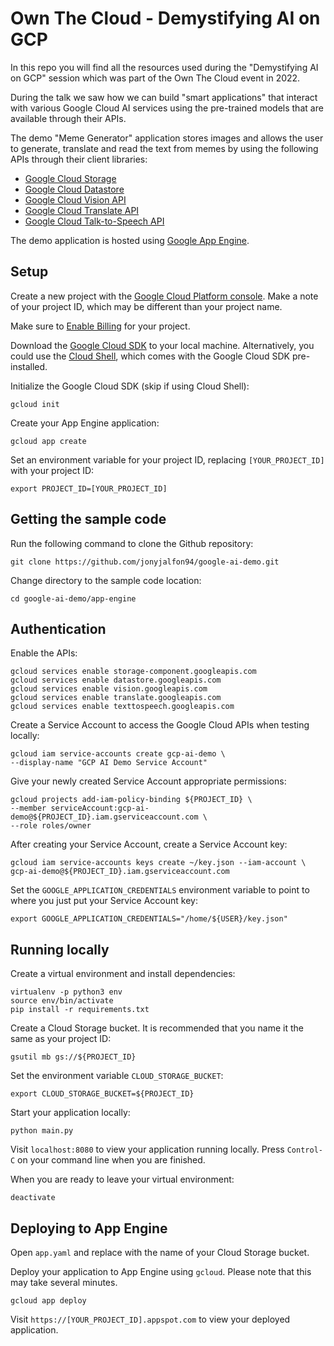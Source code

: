 # Own The Cloud - Demystifying AI on GCP

In this repo you will find all the resources used during the "Demystifying AI on GCP" session which was part of the Own The Cloud event in 2022.

During the talk we saw how we can build "smart applications" that interact with various Google Cloud AI services using the pre-trained models that are available through their APIs.

The demo "Meme Generator" application stores images and allows the user to generate, translate and read the text from memes by using the following APIs through their client libraries:
- [Google Cloud Storage](https://cloud.google.com/storage/)
- [Google Cloud Datastore](https://cloud.google.com/datastore/)
- [Google Cloud Vision API](https://cloud.google.com/vision/)
- [Google Cloud Translate API](https://cloud.google.com/translate/)
- [Google Cloud Talk-to-Speech API](https://cloud.google.com/text-to-speech)

The demo application is hosted using [Google App Engine](https://cloud.google.com/appengine).

## Setup

Create a new project with the [Google Cloud Platform console](https://console.cloud.google.com/).
Make a note of your project ID, which may be different than your project name.

Make sure to [Enable Billing](https://pantheon.corp.google.com/billing?debugUI=DEVELOPERS)
for your project.

Download the [Google Cloud SDK](https://cloud.google.com/sdk/docs/) to your
local machine. Alternatively, you could use the [Cloud Shell](https://cloud.google.com/shell/docs/quickstart), which comes with the Google Cloud SDK pre-installed.

Initialize the Google Cloud SDK (skip if using Cloud Shell):

    gcloud init

Create your App Engine application:

    gcloud app create

Set an environment variable for your project ID, replacing `[YOUR_PROJECT_ID]`
with your project ID:

    export PROJECT_ID=[YOUR_PROJECT_ID]

## Getting the sample code

Run the following command to clone the Github repository:

    git clone https://github.com/jonyjalfon94/google-ai-demo.git

Change directory to the sample code location:

    cd google-ai-demo/app-engine

## Authentication

Enable the APIs:

    gcloud services enable storage-component.googleapis.com
    gcloud services enable datastore.googleapis.com
    gcloud services enable vision.googleapis.com
    gcloud services enable translate.googleapis.com
    gcloud services enable texttospeech.googleapis.com

Create a Service Account to access the Google Cloud APIs when testing locally:

    gcloud iam service-accounts create gcp-ai-demo \
    --display-name "GCP AI Demo Service Account"

Give your newly created Service Account appropriate permissions:

    gcloud projects add-iam-policy-binding ${PROJECT_ID} \
    --member serviceAccount:gcp-ai-demo@${PROJECT_ID}.iam.gserviceaccount.com \
    --role roles/owner

After creating your Service Account, create a Service Account key:

    gcloud iam service-accounts keys create ~/key.json --iam-account \
    gcp-ai-demo@${PROJECT_ID}.iam.gserviceaccount.com

Set the `GOOGLE_APPLICATION_CREDENTIALS` environment variable to point to where
you just put your Service Account key:

    export GOOGLE_APPLICATION_CREDENTIALS="/home/${USER}/key.json"

## Running locally

Create a virtual environment and install dependencies:

    virtualenv -p python3 env
    source env/bin/activate
    pip install -r requirements.txt

Create a Cloud Storage bucket. It is recommended that you name it the same as
your project ID:

    gsutil mb gs://${PROJECT_ID}

Set the environment variable `CLOUD_STORAGE_BUCKET`:

    export CLOUD_STORAGE_BUCKET=${PROJECT_ID}

Start your application locally:

    python main.py

Visit `localhost:8080` to view your application running locally. Press `Control-C`
on your command line when you are finished.

When you are ready to leave your virtual environment:

    deactivate

## Deploying to App Engine

Open `app.yaml` and replace <your-cloud-storage-bucket> with the name of your
Cloud Storage bucket.

Deploy your application to App Engine using `gcloud`. Please note that this may
take several minutes.

    gcloud app deploy

Visit `https://[YOUR_PROJECT_ID].appspot.com` to view your deployed application.

